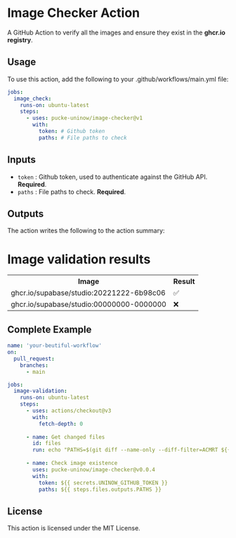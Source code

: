  # Image Checker Action

A GitHub Action to verify all the images and ensure they exist in the **ghcr.io registry**.

## Usage

To use this action, add the following to your .github/workflows/main.yml file:

```yaml
jobs:
  image_check:
    runs-on: ubuntu-latest
    steps:
      - uses: pucke-uninow/image-checker@v1
        with:
          token: # Github token
          paths: # File paths to check
```

## Inputs

- `token` : Github token, used to authenticate against the GitHub API. **Required**.
- `paths` : File paths to check. **Required**.
 

## Outputs
The action writes the following to the action summary:

<h1>Image validation results</h1>
<table>
    <tr>
        <th>Image</th>
        <th>Result</th>
    </tr>
    <tr>
        <td>ghcr.io/supabase/studio:20221222-6b98c06</td>
        <td>✅</td>
    </tr>
    <tr>
        <td>ghcr.io/supabase/studio:00000000-0000000</td>
        <td>❌</td>
    </tr>
</table>

## Complete Example

```yaml
name: 'your-beutiful-workflow'
on:
  pull_request:
    branches:
      - main

jobs:
  image-validation:
    runs-on: ubuntu-latest
    steps:
      - uses: actions/checkout@v3
        with:
          fetch-depth: 0
      
      - name: Get changed files
        id: files
        run: echo "PATHS=$(git diff --name-only --diff-filter=ACMRT ${{ github.event.pull_request.base.sha }} ${{ github.sha }} | xargs)" >> $GITHUB_OUTPUT
      
      - name: Check image existence
        uses: pucke-uninow/image-checker@v0.0.4
        with:
          token: ${{ secrets.UNINOW_GITHUB_TOKEN }}
          paths: ${{ steps.files.outputs.PATHS }}
```

## License

This action is licensed under the MIT License.
